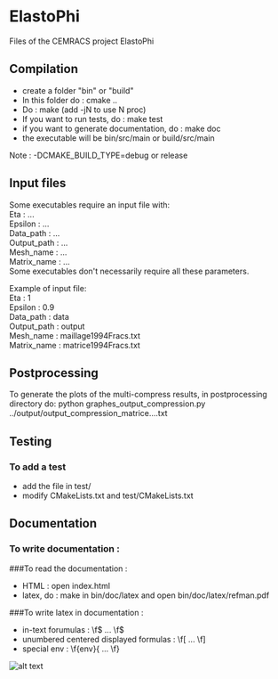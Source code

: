 # ElastoPhi
Files of the CEMRACS project ElastoPhi

## Compilation

- create a folder "bin" or "build"
- In this folder do : cmake ..
- Do : make   (add -jN to use N proc)
- If you want to run tests, do : make test
- if you want to generate documentation, do : make doc
- the executable will be bin/src/main or build/src/main

Note : -DCMAKE_BUILD_TYPE=debug or release

## Input files
Some executables require an input file with:  
Eta : ...  
Epsilon : ...  
Data_path : ...  
Output_path : ...  
Mesh_name : ...  
Matrix_name : ...  
Some executables don't necessarily require all these parameters. 

Example of input file:  
Eta : 1  
Epsilon : 0.9  
Data_path : data  
Output_path : output  
Mesh_name : maillage1994Fracs.txt  
Matrix_name : matrice1994Fracs.txt  


## Postprocessing
To generate the plots of the multi-compress results, in postprocessing directory do:
python graphes_output_compression.py ../output/output_compression_matrice....txt 

## Testing

### To add a test
- add the file in test/
- modify CMakeLists.txt and test/CMakeLists.txt


## Documentation

### To write documentation :


###To read the documentation :
- HTML : open index.html
- latex, do : make in bin/doc/latex and open bin/doc/latex/refman.pdf

###To write latex in documentation :
- in-text forumulas : \f$ ... \f$
- unumbered centered displayed formulas : \f[ ... \f]
- special env : \f{env}{ ... \f}

![alt text](output/maillage450Fracs.gif)
